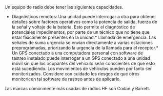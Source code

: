 [Title]: # (Capacidades)
[Difficulty]: # (Principiante)
[Order]: # (0)

Un equipo de radio debe tener las siguientes capacidades. 

*   Diagnósticos remotos: Una unidad puede interrogar a otra para obtener detalles sobre factores operativos como la potencia de salida, fuerza de la señal y voltaje de la batería. Esto permite el diagnóstico de potenciales impedimentos, por parte de un técnico que no tiene que estar físicamente presentes en la unidad.*   Llamada de emergencia: Las señales de suma urgencia se envían directamente a varias estaciones preprogramadas, priorizando la urgencia de la llamada para el receptor.*   Un GPS conectado a una computadora personal con software de rastreo instalado puede interrogar a un GPS conectado a una unidad móvil sin que los ocupantes del vehículo sean conscientes de que esto está sucediendo. Los movimientos de vehículos pueden por tanto ser monitorizados. Considere con cuidado los riesgos de que otros monitoricen tal software de rastreo antes de aplicarlo.

Las marcas comúnmente más usadas de radios HF son Codan y Barrett. 